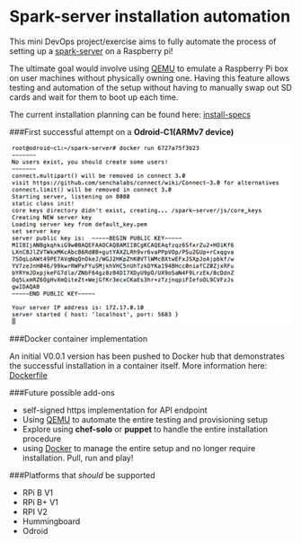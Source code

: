 Spark-server installation automation
======

This mini DevOps project/exercise aims to fully automate the process of setting up a [spark-server](http://github.com/spark/spark-server) on a Raspberry pi!

The ultimate goal would involve using [QEMU](www.qemu.org) to emulate a Raspberry Pi box on user machines without physically owning one. Having this feature allows testing and automation of the setup without having to manually swap out SD cards and wait for them to boot up each time.

The current installation planning can be found here: [install-specs](install-specs.md)

###First successful attempt on a **Odroid-C1(ARMv7 device)**

![spark-server-docker](/pics/spark-server-in-docker.png)

###Docker container implementation

An initial V0.0.1 version has been pushed to Docker hub that demonstrates the successful installation in a container itself. More information here: [Dockerfile](Dockerfile)


###Future possible add-ons

- self-signed https implementation for API endpoint
- Using [QEMU](www.qemu.org) to automate the entire testing and provisioning setup
- Explore using **chef-solo** or **puppet** to handle the entire installation procedure
- using [Docker](https://www.docker.com) to manage the entire setup and no longer require installation. Pull, run and play!

###Platforms that *should* be supported
- RPi B V1
- RPi B+ V1
- RPI V2
- Hummingboard
- Odroid
